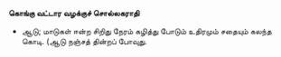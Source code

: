 **கொங்கு வட்டார வழக்குச் சொல்லகராதி**
- ஆடு; மாடுகள் ஈன்ற சிறிது நேரம் கழித்து போடும் உதிரமும் சதையும் கலந்த கொடி. (ஆடு நஞ்சத் தின்றப் போவுது.

